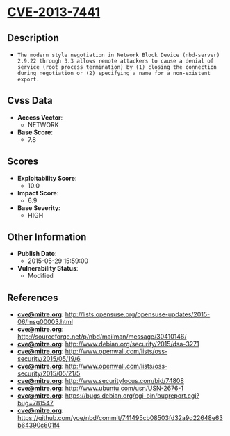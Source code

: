 
# [CVE-2013-7441](http://lists.opensuse.org/opensuse-updates/2015-06/msg00003.html)

## Description

- `The modern style negotiation in Network Block Device (nbd-server) 2.9.22 through 3.3 allows remote attackers to cause a denial of service (root process termination) by (1) closing the connection during negotiation or (2) specifying a name for a non-existent export.`

## Cvss Data

- **Access Vector**:
  - NETWORK
- **Base Score**:
  - 7.8

## Scores

- **Exploitability Score**:
  - 10.0
- **Impact Score**:
  - 6.9
- **Base Severity**:
  - HIGH

## Other Information

- **Publish Date**:
  - 2015-05-29 15:59:00
- **Vulnerability Status**:
  - Modified

## References

- **cve@mitre.org**: http://lists.opensuse.org/opensuse-updates/2015-06/msg00003.html
- **cve@mitre.org**: http://sourceforge.net/p/nbd/mailman/message/30410146/
- **cve@mitre.org**: http://www.debian.org/security/2015/dsa-3271
- **cve@mitre.org**: http://www.openwall.com/lists/oss-security/2015/05/19/6
- **cve@mitre.org**: http://www.openwall.com/lists/oss-security/2015/05/21/5
- **cve@mitre.org**: http://www.securityfocus.com/bid/74808
- **cve@mitre.org**: http://www.ubuntu.com/usn/USN-2676-1
- **cve@mitre.org**: https://bugs.debian.org/cgi-bin/bugreport.cgi?bug=781547
- **cve@mitre.org**: https://github.com/yoe/nbd/commit/741495cb08503fd32a9d22648e63b64390c601f4
